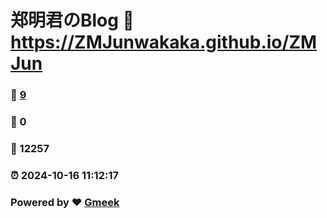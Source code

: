 # 郑明君のBlog :link: https://ZMJunwakaka.github.io/ZMJun 
### :page_facing_up: [9](https://ZMJunwakaka.github.io/ZMJun/tag.html) 
### :speech_balloon: 0 
### :hibiscus: 12257 
### :alarm_clock: 2024-10-16 11:12:17 
### Powered by :heart: [Gmeek](https://github.com/Meekdai/Gmeek)
